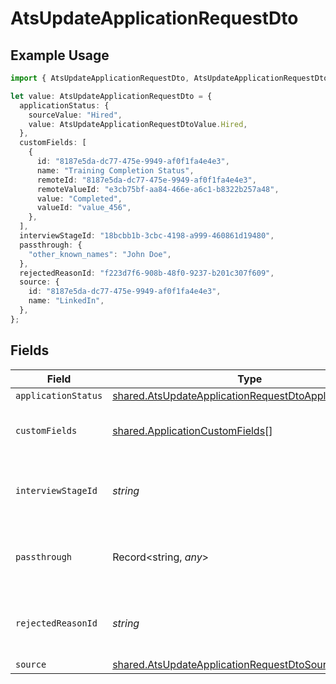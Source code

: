# AtsUpdateApplicationRequestDto

## Example Usage

```typescript
import { AtsUpdateApplicationRequestDto, AtsUpdateApplicationRequestDtoValue } from "@stackone/stackone-client-ts/sdk/models/shared";

let value: AtsUpdateApplicationRequestDto = {
  applicationStatus: {
    sourceValue: "Hired",
    value: AtsUpdateApplicationRequestDtoValue.Hired,
  },
  customFields: [
    {
      id: "8187e5da-dc77-475e-9949-af0f1fa4e4e3",
      name: "Training Completion Status",
      remoteId: "8187e5da-dc77-475e-9949-af0f1fa4e4e3",
      remoteValueId: "e3cb75bf-aa84-466e-a6c1-b8322b257a48",
      value: "Completed",
      valueId: "value_456",
    },
  ],
  interviewStageId: "18bcbb1b-3cbc-4198-a999-460861d19480",
  passthrough: {
    "other_known_names": "John Doe",
  },
  rejectedReasonId: "f223d7f6-908b-48f0-9237-b201c307f609",
  source: {
    id: "8187e5da-dc77-475e-9949-af0f1fa4e4e3",
    name: "LinkedIn",
  },
};
```

## Fields

| Field                                                                                                                                   | Type                                                                                                                                    | Required                                                                                                                                | Description                                                                                                                             | Example                                                                                                                                 |
| --------------------------------------------------------------------------------------------------------------------------------------- | --------------------------------------------------------------------------------------------------------------------------------------- | --------------------------------------------------------------------------------------------------------------------------------------- | --------------------------------------------------------------------------------------------------------------------------------------- | --------------------------------------------------------------------------------------------------------------------------------------- |
| `applicationStatus`                                                                                                                     | [shared.AtsUpdateApplicationRequestDtoApplicationStatus](../../../sdk/models/shared/atsupdateapplicationrequestdtoapplicationstatus.md) | :heavy_minus_sign:                                                                                                                      | N/A                                                                                                                                     |                                                                                                                                         |
| `customFields`                                                                                                                          | [shared.ApplicationCustomFields](../../../sdk/models/shared/applicationcustomfields.md)[]                                               | :heavy_minus_sign:                                                                                                                      | The application custom fields                                                                                                           |                                                                                                                                         |
| `interviewStageId`                                                                                                                      | *string*                                                                                                                                | :heavy_minus_sign:                                                                                                                      | Unique identifier of the interview stage                                                                                                | 18bcbb1b-3cbc-4198-a999-460861d19480                                                                                                    |
| `passthrough`                                                                                                                           | Record<string, *any*>                                                                                                                   | :heavy_minus_sign:                                                                                                                      | Value to pass through to the provider                                                                                                   | {<br/>"other_known_names": "John Doe"<br/>}                                                                                             |
| `rejectedReasonId`                                                                                                                      | *string*                                                                                                                                | :heavy_minus_sign:                                                                                                                      | Unique identifier of the rejection reason                                                                                               | f223d7f6-908b-48f0-9237-b201c307f609                                                                                                    |
| `source`                                                                                                                                | [shared.AtsUpdateApplicationRequestDtoSource](../../../sdk/models/shared/atsupdateapplicationrequestdtosource.md)                       | :heavy_minus_sign:                                                                                                                      | N/A                                                                                                                                     |                                                                                                                                         |